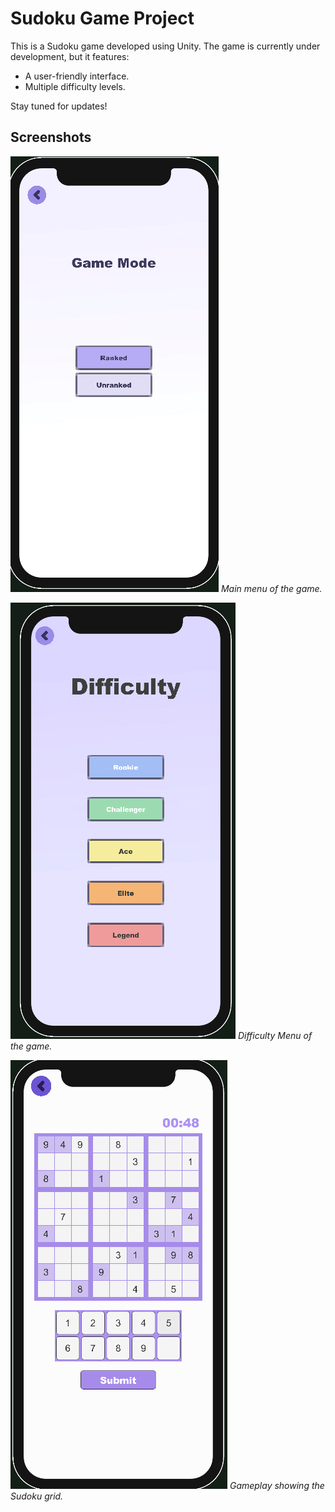 # Sudoku Game Project

This is a Sudoku game developed using Unity. The game is currently under development, but it features:
- A user-friendly interface.
- Multiple difficulty levels.

Stay tuned for updates!


## Screenshots

![Main Menu](Screenshots/Sudoku1.PNG)
*Main menu of the game.*

![Difficulty](Screenshots/SUdoku_Unranked.PNG)
*Difficulty Menu of the game.*

![Gameplay](Screenshots/Sudoku2.PNG)
*Gameplay showing the Sudoku grid.*
